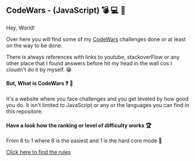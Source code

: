 ## CodeWars - (JavaScript) :bomb: :computer:  🤯

Hey, World!

Over here you will find some of my [CodeWars](https://www.codewars.com/) challenges done or at least on the way to be done.

There is always references with links to youtube, stackoverFlow or any other place that I found answers before hit my head in the wall cos I cloudn't do it by myself. :grin:

#### But, What is CodeWars :question: :eyes:
It's a website where you face challenges and you get leveled by how good you do. It isn't limited to JavaScript or any or the languages you can find in this repositore.

#### Have a look how the ranking or level of difficulty works :trophy:
From 8 to 1 where 8 is the easiest and 1 is the hard core mode :game_die:

[Click here to find the rules](https://docs.codewars.com/gamification/ranks/)
